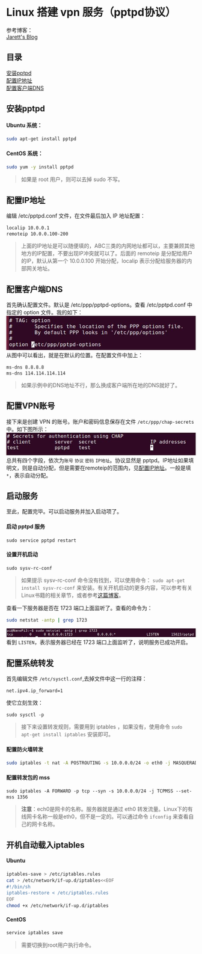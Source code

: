 Linux 搭建 vpn 服务（pptpd协议）
===

参考博客：  
[Jarett's Blog](https://www.nigesb.com/setup-your-own-vpn-with-pptp.html)

## 目录
[安装pptpd](#安装pptpd)  
[配置IP地址](#配置ip地址)  
[配置客户端DNS](#配置客户端DNS)  

## 安装pptpd
#### Ubuntu 系统：
```bash
sudo apt-get install pptpd
```
#### CentOS 系统：
```bash
sudo yum -y install pptpd
```
>如果是 root 用户，则可以去掉 sudo 不写。

## 配置IP地址

编辑 /etc/pptpd.conf 文件，在文件最后加入 IP 地址配置：  
```
localip 10.0.0.1  
remoteip 10.0.0.100-200  
```
>上面的IP地址是可以随便填的，ABC三类的内网地址都可以，主要兼顾其他地方的IP配置，不要出现IP冲突就可以了。后面的 remoteip 是分配给用户的IP，默认从第一个 10.0.0.100 开始分配，localip 表示分配给服务器的内部网关地址。

## 配置客户端DNS
首先确认配置文件。默认是 /etc/ppp/pptpd-options。查看 /etc/pptpd.conf 中指定的 option 文件。我的如下：  
![](pic/dns-option.jpg)
从图中可以看出，就是在默认的位置。在配置文件中加上：
```
ms-dns 8.8.8.8  
ms-dns 114.114.114.114  
```
>如果示例中的DNS地址不行，那么换成客户端所在地的DNS就好了。

## 配置VPN账号
接下来是创建 VPN 的账号。账户和密码信息保存在文件 `/etc/ppp/chap-secrets` 中。如下图所示：
![](pic/account&passwd.jpg)
总共有四个字段，依次为`账号` `协议`  `密码`  `IP地址`。协议显然是 pptpd。IP地址如果填明文，则是自动分配，但是需要在remoteip的范围内，见[配置IP地址](#配置ip地址)。一般是填 `*`，表示自动分配。

## 启动服务
至此，配置完毕。可以启动服务并加入启动项了。  
#### 启动 pptpd 服务
```
sudo service pptpd restart
```
#### 设置开机启动
```
sudo sysv-rc-conf
```
> 如果提示 sysv-rc-conf 命令没有找到，可以使用命令：
`sudo apt-get install sysv-rc-conf`
来安装。有关开机启动的更多内容，可以参考有关Linux书籍的相关章节，或者参考[这篇博客](http://blog.csdn.net/mashangyou/article/details/24505167)。

查看一下服务器是否在 1723 端口上面监听了。查看的命令为：
```bash
sudo netstat -antp | grep 1723
```
![](pic/check1723.jpg)
看到 `LISTEN`，表示服务器已经在 1723 端口上面监听了，说明服务已成功开启。

## 配置系统转发
首先编辑文件 `/etc/sysctl.conf`,去掉文件中这一行的注释：
```
net.ipv4.ip_forward=1
```
使它立刻生效：
```
sudo sysctl -p
```

>接下来设置转发规则，需要用到 iptables ，如果没有，使用命令 `sudo apt-get install iptables` 安装即可。

#### 配置防火墙转发
```bash
sudo iptables -t nat -A POSTROUTING -s 10.0.0.0/24 -o eth0 -j MASQUERADE
```
#### 配置转发包的 mss
```
sudo iptables -A FORWARD -p tcp --syn -s 10.0.0.0/24 -j TCPMSS --set-mss 1356
```
> __注意__：ech0是网卡的名称。服务器就是通过 eth0 转发流量。Linux下的有线网卡名称一般是eth0，但不是一定的。可以通过命令 `ifconfig` 来查看自己的网卡名称。

## 开机自动载入iptables

#### Ubuntu
```bash
iptables-save > /etc/iptables.rules
cat > /etc/network/if-up.d/iptables<<EOF
#!/bin/sh
iptables-restore < /etc/iptables.rules
EOF
chmod +x /etc/network/if-up.d/iptables
```
#### CentOS
```bash
service iptables save
```
> 需要切换到root用户执行命令。